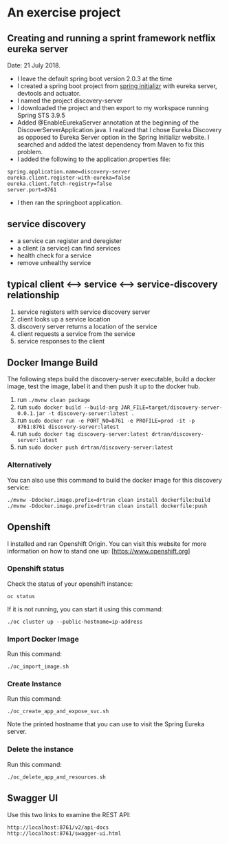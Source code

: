 # An exercise project 

## Creating and running a sprint framework netflix eureka server

Date: 21 July 2018.

- I leave the default spring boot version 2.0.3 at the time
- I created a spring boot project from [spring initializr](https://start.spring.io/) with eureka server, devtools and actuator.
- I named the project discovery-server
- I downloaded the project and then export to my workspace running Spring STS 3.9.5
- Added @EnableEurekaServer annotation at the beginning of the DiscoverServerApplication.java. I realized that I chose Eureka Discovery as opposed to Eureka Server option in the Spring Initializr website. I searched and added the latest dependency from Maven to fix this problem.
- I added the following to the application.properties file:

```
spring.application.name=discovery-server
eureka.client.register-with-eureka=false
eureka.client.fetch-registry=false
server.port=8761
```

- I then ran the springboot application.

## service discovery

- a service can register and deregister
- a client (a service) can find services
- health check for a service
- remove unhealthy service

## typical client <--> service <--> service-discovery relationship

1. service registers with service discovery server
2. client looks up a service location
3. discovery server returns a location of the service
4. client requests a service from the service
5. service responses to the client

## Docker Imange Build

The following steps build the discovery-server executable, build a docker image, test the image, label it and then push it up to the docker hub.

1. run `./mvnw clean package`
2. run `sudo docker build --build-arg JAR_FILE=target/discovery-server-0.0.1.jar -t discovery-server:latest .`
3. run `sudo docker run -e PORT_NO=8761 -e PROFILE=prod -it -p 8761:8761 discovery-server:latest`
4. run `sudo docker tag discovery-server:latest drtran/discovery-server:latest`
5. run `sudo docker push drtran/discovery-server:latest`

### Alternatively

You can also use this command to build the docker image for this discovery service:

```
./mvnw -Ddocker.image.prefix=drtran clean install dockerfile:build
./mvnw -Ddocker.image.prefix=drtran clean install dockerfile:push
```

## Openshift

I installed and ran Openshift Origin. You can visit this website for more information on how to stand one up: [https://www.openshift.org] 

### Openshift status

Check the status of your openshift instance:

``` 
oc status 
```

If it is not running, you can start it using this command: 

```
./oc cluster up --public-hostname=ip-address
```

### Import Docker Image

Run this command:

```
./oc_import_image.sh
```

### Create Instance

Run this command:

```
./oc_create_app_and_expose_svc.sh
```
Note the printed hostname that you can use to visit the Spring Eureka server.

### Delete the instance

Run this command:

```
./oc_delete_app_and_resources.sh
```

## Swagger UI

Use this two links to examine the REST API:

```
http://localhost:8761/v2/api-docs
http://localhost:8761/swagger-ui.html
```














